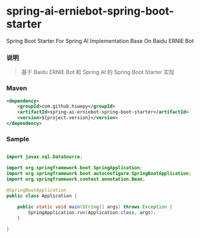 # spring-ai-erniebot-spring-boot-starter

Spring Boot Starter For Spring AI Implementation Base On Baidu ERNIE Bot

### 说明


 > 基于 Baidu ERNIE Bot 和 Spring AI 的 Spring Boot Starter 实现

### Maven

``` xml
<dependency>
	<groupId>com.github.hiwepy</groupId>
	<artifactId>spring-ai-erniebot-spring-boot-starter</artifactId>
	<version>${project.version}</version>
</dependency>
```

### Sample

```java

import javax.sql.DataSource;

import org.springframework.boot.SpringApplication;
import org.springframework.boot.autoconfigure.SpringBootApplication;
import org.springframework.context.annotation.Bean;

@SpringBootApplication
public class Application {
	
	public static void main(String[] args) throws Exception {
		SpringApplication.run(Application.class, args);
	}

}

```

